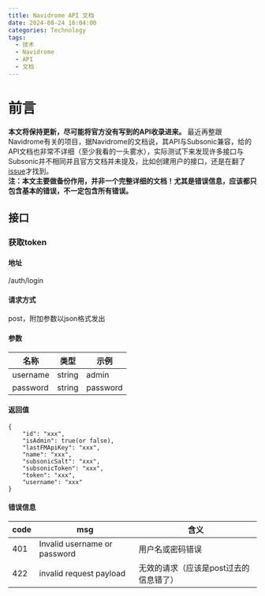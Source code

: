 ```yaml
---
title: Navidrome API 文档
date: 2024-08-24 16:04:00
categories: Technology
tags:
  - 技术
  - Navidrome
  - API
  - 文档
---
```

# 前言
**本文将保持更新，尽可能将官方没有写到的API收录进来。**
最近再整跟Navidrome有关的项目，据Navidrome的文档说，其API与Subsonic兼容，给的API文档也非常不详细（至少我看的一头雾水），实际测试下来发现许多接口与Subsonic并不相同并且官方文档并未提及，比如创建用户的接口，还是在翻了[issue](https://github.com/navidrome/navidrome/issues/2192)才找到。  
**注：本文主要做备份作用，并非一个完整详细的文档！尤其是错误信息，应该都只包含基本的错误，不一定包含所有错误。**
## 接口
### 获取token
#### 地址
/auth/login
#### 请求方式
post，附加参数以json格式发出
#### 参数
| 名称 | 类型 | 示例 |
| ------------ | ------------ | ------------ |
| username | string | admin |
| password | string | password |
#### 返回值
    {
        "id": "xxx",
        "isAdmin": true(or false),
        "lastFMApiKey": "xxx",
        "name": "xxx",
        "subsonicSalt": "xxx",
        "subsonicToken": "xxx",
        "token": "xxx",
        "username": "xxx"
    }
#### 错误信息
| code | msg | 含义 |
| ------------ | ------------ | ------------ |
| 401 | Invalid username or password | 用户名或密码错误 |
| 422 | invalid request payload | 无效的请求（应该是post过去的信息错了） |